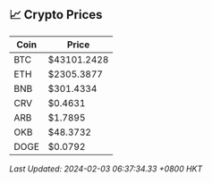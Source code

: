 ## 📈 Crypto Prices

| Coin | Price |
| ---- | ----- |
| BTC | $43101.2428 |
| ETH | $2305.3877 |
| BNB | $301.4334 |
| CRV | $0.4631 |
| ARB | $1.7895 |
| OKB | $48.3732 |
| DOGE | $0.0792 |

_Last Updated: 2024-02-03 06:37:34.33 +0800 HKT_